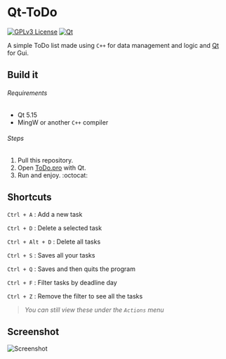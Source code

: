 # Qt-ToDo

[![GPLv3 License](https://img.shields.io/badge/License-GPL%20v3-yellow.svg)](https://opensource.org/licenses/)
[![Qt](https://camo.githubusercontent.com/20b46b5f6c00149c9909f644845e4b17cdb94941/68747470733a2f2f696d672e736869656c64732e696f2f62616467652f51742d716d616b652d677265656e2e737667)](https://github.com/qt)

A simple ToDo list made using `C++` for data management and logic and [Qt](https://github.com/qt) for Gui.

## Build it

###### Requirements

* Qt 5.15
* MingW or another `C++` compiler

###### Steps

1. Pull this repository.
2. Open [ToDo.pro](https://github.com/albbus-stack/ToDo/blob/master/ToDoList.pro) with Qt.
3. Run and enjoy. :octocat:

## Shortcuts

`Ctrl + A` : Add a new task

`Ctrl + D` : Delete a selected task

`Ctrl + Alt + D` : Delete all tasks

`Ctrl + S` : Saves all your tasks

`Ctrl + Q` : Saves and then quits the program

`Ctrl + F` : Filter tasks by deadline day

`Ctrl + Z` : Remove the filter to see all the tasks

> *You can still view these under the `Actions` menu*

## Screenshot

![Screenshot](https://github.com/albbus-stack/ToDo/blob/master/ToDo_capture.PNG)
